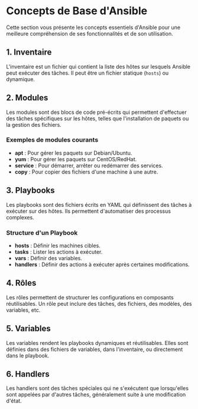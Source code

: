 # Concepts de Base d'Ansible

Cette section vous présente les concepts essentiels d'Ansible pour une meilleure compréhension de ses fonctionnalités et de son utilisation.

## 1. Inventaire
L'inventaire est un fichier qui contient la liste des hôtes sur lesquels Ansible peut exécuter des tâches. Il peut être un fichier statique (`hosts`) ou dynamique.


## 2. Modules
Les modules sont des blocs de code pré-écrits qui permettent d'effectuer des tâches spécifiques sur les hôtes, telles que l'installation de paquets ou la gestion des fichiers.

### Exemples de modules courants
- **apt** : Pour gérer les paquets sur Debian/Ubuntu.
- **yum** : Pour gérer les paquets sur CentOS/RedHat.
- **service** : Pour démarrer, arrêter ou redémarrer des services.
- **copy** : Pour copier des fichiers d'une machine à une autre.

## 3. Playbooks
Les playbooks sont des fichiers écrits en YAML qui définissent des tâches à exécuter sur des hôtes. Ils permettent d'automatiser des processus complexes.

### Structure d'un Playbook
- **hosts** : Définir les machines cibles.
- **tasks** : Lister les actions à exécuter.
- **vars** : Définir des variables.
- **handlers** : Définir des actions à exécuter après certaines modifications.

## 4. Rôles
Les rôles permettent de structurer les configurations en composants réutilisables. Un rôle peut inclure des tâches, des fichiers, des modèles, des variables, etc.

## 5. Variables
Les variables rendent les playbooks dynamiques et réutilisables. Elles sont définies dans des fichiers de variables, dans l'inventaire, ou directement dans le playbook.

## 6. Handlers
Les handlers sont des tâches spéciales qui ne s'exécutent que lorsqu'elles sont appelées par d'autres tâches, généralement suite à une modification d'état.
